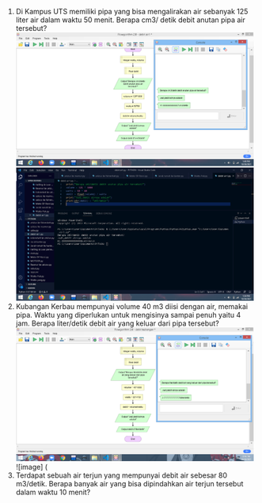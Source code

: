 1. Di Kampus UTS memiliki pipa yang bisa mengalirakan air sebanyak 125 liter air dalam 
waktu 50 menit. Berapa cm3/ detik debit anutan pipa air tersebut?
![image](https://github.com/IsmedQalyubi/8.Quiz-Individu/blob/main/Screenshot%20(127).png) 
![image](https://github.com/IsmedQalyubi/8.Quiz-Individu/blob/main/Screenshot%20(126).png) 
2. Kubangan Kerbau mempunyai volume 40 m3 diisi dengan air, memakai pipa. Waktu 
yang diperlukan untuk mengisinya sampai penuh yaitu 4 jam. Berapa liter/detik debit air 
yang keluar dari pipa tersebut?
![image](https://github.com/IsmedQalyubi/8.Quiz-Individu/blob/main/Screenshot%20(128).png) 
![image] (
3. Terdapat sebuah air terjun yang mempunyai debit air sebesar 80 m3/detik. Berapa 
banyak air yang bisa dipindahkan air terjun tersebut dalam waktu 10 menit?

